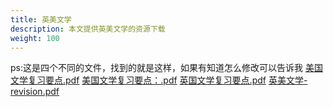 ```yaml
---
title: 英美文学
description: 本文提供英美文学的资源下载
weight: 100
---
```


ps:这是四个不同的文件，找到的就是这样，如果有知道怎么修改可以告诉我
[美国文学复习要点.pdf](https://wwqk.lanzouq.com/iSxyj18k2jvc)
[美国文学复习要点：.pdf](https://wwqk.lanzouq.com/i4jNp18k2k6d)
[英国文学复习要点.pdf](https://wwqk.lanzouq.com/ilolz18k2k3a)
[英美文学-revision.pdf](https://wwqk.lanzouq.com/iaiWo18k2jyf)
